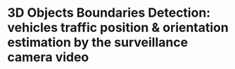 # 3D Objects Boundaries Detection: vehicles traffic position &amp; orientation estimation by the surveillance camera video
